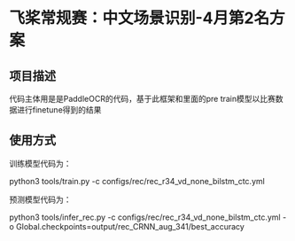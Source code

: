 # 飞桨常规赛：中文场景识别-4月第2名方案

## 项目描述
代码主体用是是PaddleOCR的代码，基于此框架和里面的pre train模型以比赛数据进行finetune得到的结果

## 使用方式
训练模型代码为：

python3 tools/train.py -c configs/rec/rec_r34_vd_none_bilstm_ctc.yml

预测模型代码为：

python3 tools/infer_rec.py -c configs/rec/rec_r34_vd_none_bilstm_ctc.yml -o Global.checkpoints=output/rec_CRNN_aug_341/best_accuracy 
